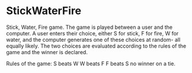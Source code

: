 # StickWaterFire
Stick, Water, Fire game. The game is played between a user and the computer. 
 A user enters their choice, either S for stick, F for fire, W for water, and 
 the computer generates one of these choices at random- all equally likely.
 The two choices are evaluated according to the rules of the game and the winner
 is declared.

 Rules of the game:
 S beats W
 W beats F
 F beats S
 no winner on a tie.
